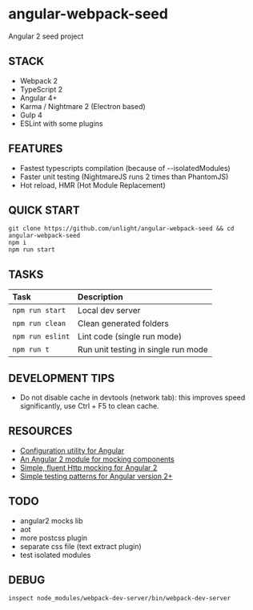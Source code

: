 angular-webpack-seed
====================
Angular 2 seed project

STACK
---
* Webpack 2
* TypeScript 2
* Angular 4+
* Karma / Nightmare 2 (Electron based)
* Gulp 4
* ESLint with some plugins

FEATURES
---
* Fastest typescripts compilation (because of --isolatedModules)
* Faster unit testing (NightmareJS runs 2 times than PhantomJS)
* Hot reload, HMR (Hot Module Replacement)

QUICK START
---
```
git clone https://github.com/unlight/angular-webpack-seed && cd angular-webpack-seed
npm i 
npm run start
```

TASKS
---
| Task             | Description                         |
|:-----------------|:------------------------------------|
| `npm run start`  | Local dev server                    |
| `npm run clean`  | Clean generated folders             |
| `npm run eslint` | Lint code (single run mode)         |
| `npm run t`      | Run unit testing in single run mode |

DEVELOPMENT TIPS
---
* Do not disable cache in devtools (network tab): this improves speed significantly, use Ctrl + F5 to clean cache.

RESOURCES
---
* [Configuration utility for Angular](https://github.com/nglibs/config)
* [An Angular 2 module for mocking components](https://github.com/cnunciato/ng2-mock-component)
* [Simple, fluent Http mocking for Angular 2](https://github.com/CodeSequence/respond-ng)
* [Simple testing patterns for Angular version 2+](https://github.com/juristr/angular-testing-recipes)

TODO
---
* angular2 mocks lib
* aot
* more postcss plugin
* separate css file (text extract plugin)
* test isolated modules

DEBUG
---
```
inspect node_modules/webpack-dev-server/bin/webpack-dev-server
```
